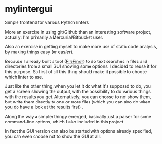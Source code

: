 # mylintergui
Simple frontend for various Python linters

More an exercise in using git/Github than an interesting software project, actually: I'm primarily
a Mercurial/Bitbucket user.

Also an exercise in getting myself to make more use of static code analysis, by making things
easy (or eas*ier*).

Because I already built a tool ([FileFindr](https://bitbucket.org/avisser/filefindr)) to do text
searches in files and directories from a small GUI
showing some options, I decided to reuse it for this purpose. So first of all this thing should make
it possible to choose which linter to use.

Just like the other thing, when you let it do what it's supposed to do, you get a screen showing
the output, with the possibility to do various things with the results you get.
Alternatively, you can choose to not show them, but write them directly to one or more files
(which you can also do when you do have a look at the results first) .

Along the way a simpler thingy emerged, basically just a parser for some command-line options,
which I also included in this project.

In fact the GUI version can also be started with options already specified, you can even choose
not to show the GUI at all.


